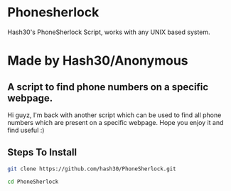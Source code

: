 # Phonesherlock

Hash30's PhoneSherlock Script, works with any UNIX based system.

# Made by Hash30/Anonymous

## A script to find phone numbers on a specific webpage.

Hi guyz, I'm back with another script which can be used to find all phone numbers which are present on a specific webpage. Hope you enjoy it and find useful :)

## Steps To Install

```bash
git clone https://github.com/hash30/PhoneSherlock.git
```
```bash
cd PhoneSherlock
```
